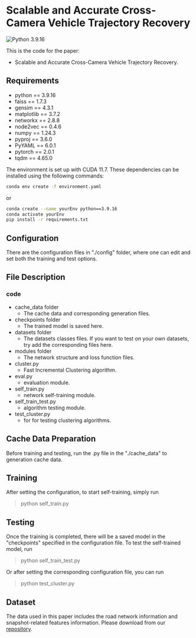# Scalable and Accurate Cross-Camera Vehicle Trajectory Recovery

![Python 3.9.16](https://img.shields.io/badge/python-3.9.16-green.svg?style=plastic)

This is the code for the paper:

- Scalable and Accurate Cross-Camera Vehicle Trajectory Recovery.

## Requirements

- python == 3.9.16
- faiss == 1.7.3
- gensim == 4.3.1
- matplotlib == 3.7.2
- networkx == 2.8.8
- node2vec == 0.4.6
- numpy == 1.24.3
- pyproj == 3.6.0
- PyYAML == 6.0.1
- pytorch == 2.0.1
- tqdm == 4.65.0

The environment is set up with CUDA 11.7. These dependencies can be installed using the following commands:

```bash
conda env create -f environment.yaml
```
or
```bash
conda create --name yourEnv python==3.9.16
conda activate yourEnv
pip install -r requirements.txt
```

## Configuration
There are the configuration files in "./config" folder, where one can edit and set both the training and test options.

## File Description

### code
- cache_data folder
  - The cache data and corresponding generation files.
- checkpoints folder
  - The trained model is saved here.
- datasets folder
  - The datasets classes files. If you want to test on your own datasets, try add the corresponding files here.
- modules folder
  - The network structure and loss function files.
- cluster.py
  - Fast Incremental Clustering algorithm.
- eval.py
  - evaluation module.
- self_train.py
  - network self-training module.
- self_train_test.py
  - algorithm testing module.
- test_cluster.py
  - for for testing clustering algorithms.


## Cache Data Preparation
Before training and testing, run the .py file in the "./cache_data" to generation cache data. 

## Training
After setting the configuration, to start self-training, simply run

> python self_train.py

## Testing
Once the training is completed, there will be a saved model in the "checkpoints" specified in the configuration file. 
To test the self-trained model, run

> python self_train_test.py

Or after setting the corresponding configuration file, you can run

> python test_cluster.py

## Dataset

The data used in this paper includes the road network information and snapshot-related features information. Please download from our [repository](https://drive.google.com/drive/folders/1YEwxgkDH0sWR2yMpM2jeb7C2DpknUqqU?usp=sharing).


<!-- ## Citation
If you find this repository useful in your research, please consider citing the following paper:
```

``` -->